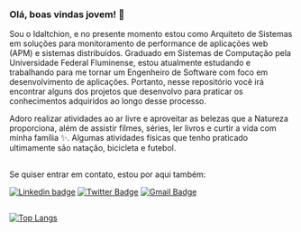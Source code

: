 ### Olá, boas vindas jovem! 🖖

Sou o Idaltchion, e no presente momento estou como Arquiteto de Sistemas em soluções para monitoramento de performance de aplicações web (APM) e sistemas distribuídos. Graduado em Sistemas de Computação pela Universidade Federal Fluminense, estou atualmente estudando e trabalhando para me tornar um Engenheiro de Software com foco em desenvolvimento de aplicações.
Portanto, nesse repositório você irá encontrar alguns dos projetos que desenvolvo para praticar os conhecimentos adquiridos ao longo desse processo.

Adoro realizar atividades ao ar livre e aproveitar as belezas que a Natureza proporciona, além de assistir filmes, séries, ler livros e curtir a vida com minha família ✨. Algumas atividades físicas que tenho praticado ultimamente são natação, bicicleta e futebol.

##
Se quiser entrar em contato, estou por aqui também:

[![Linkedin badge](https://img.shields.io/badge/-Idaltchion-blue?style=flat&logo=LinkedIn)](https://www.linkedin.com/in/idaltchion/?locale=pt_BR) [![Twitter Badge](https://img.shields.io/badge/-@idaltchion-blue?style=flat&logo=Twitter)](https://twitter.com/idaltchion) [![Gmail Badge](https://img.shields.io/badge/-idaltchion@gmail.com-white?style=flat&logo=Gmail)](mailto:idaltchion@gmail.com)

##
[![Top Langs](https://github-readme-stats.vercel.app/api/top-langs/?username=idaltchion&layout=compact)](https://github.com/idaltchion)
